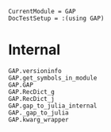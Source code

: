 ```@meta
CurrentModule = GAP
DocTestSetup = :(using GAP)
```

# Internal

```@docs
GAP.versioninfo
GAP.get_symbols_in_module
GAP.GAP
GAP.RecDict_g
GAP.RecDict_j
GAP.gap_to_julia_internal
GAP._gap_to_julia
GAP.kwarg_wrapper
```
